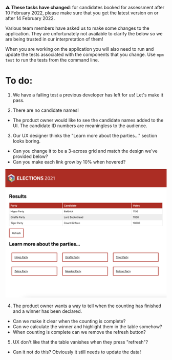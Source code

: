 ⚠️ **These tasks have changed**: for candidates booked for assessment after 10 February 2022, please make sure that you get the latest version on or after 14 February 2022.

Various team members have asked us to make some changes to the application. They are unfortunately not available to clarify the below so we are being trusted in our interpretation of them!

When you are working on the application you will also need to run and update the tests associated with the components that you change.  Use `npm test` to run the tests from the command line.

To do:
=======

1) We have a failing test a previous developer has left for us! Let's make it pass.

2) There are no candidate names!

- The product owner would like to see the candidate names added to the UI. The candidate ID numbers are meaningless to the audience.

3) Our UX designer thinks the "Learn more about the parties..." section looks boring. 
- Can you change it to be a 3-across grid and match the design we've provided below?
- Can you make each link grow by 10% when hovered?

![Party Links UX Design](assets/party-links-ux-design.png)

4) The product owner wants a way to tell when the counting has finished and a winner has been declared.

- Can we make it clear when the counting is complete?
- Can we calculate the winner and highlight them in the table somehow?
- When counting is complete can we remove the refresh button?

5) UX don't like that the table vanishes when they press "refresh"?

- Can it not do this? Obviously it still needs to update the data!
